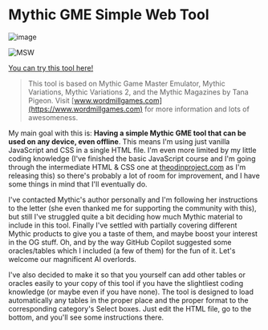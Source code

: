# Mythic GME Simple Web Tool

![image](https://user-images.githubusercontent.com/98848875/177224194-53da211a-e36c-40e5-bb86-5b1b092189b0.png)

![MSW](https://user-images.githubusercontent.com/98848875/177238924-b1529687-cfa3-4dbf-9ae9-a399cd79f5bf.gif)


[You can try this tool here!](https://da-martin.github.io/simple-web-mythic/)

> This tool is based on Mythic Game Master Emulator, Mythic Variations, Mythic Variations 2, and the Mythic Magazines by Tana Pigeon. Visit [www.wordmillgames.com](https://www.wordmillgames.com) for more information and lots of awesomeness.

My main goal with this is: **Having a simple Mythic GME tool that can be used on any device, even offline**. This means I'm using just vanilla JavaScript and CSS in a single HTML file. I'm even more limited by my little coding knowledge (I've finished the basic JavaScript course and I'm going through the intermediate HTML & CSS one at [theodinproject.com](https://theodinproject.com) as I'm releasing this) so there's probably a lot of room for improvement, and I have some things in mind that I'll eventually do.

I've contacted Mythic's author personally and I'm following her instructions to the letter (she even thanked me for supporting the community with this), but still I've struggled quite a bit deciding how much Mythic material to include in this tool. Finally I've settled with partially covering different Mythic products to give you a taste of them, and maybe boost your interest in the OG stuff.
Oh, and by the way GitHub Copilot suggested some oracles/tables which I included (a few of them) for the fun of it. Let's welcome our magnificent AI overlords.

I've also decided to make it so that you yourself can add other tables or oracles easily to your copy of this tool if you have the slightliest coding knowledge (or maybe even if you have none). The tool is designed to load automatically any tables in the proper place and the proper format to the corresponding category's Select boxes. Just edit the HTML file, go to the bottom, and you'll see some instructions there.

